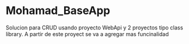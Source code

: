 # Mohamad_BaseApp
Solucion para CRUD usando proyecto WebApi y 2 proyectos tipo class library. A partir de este proyect se va a agregar mas funcinalidad
